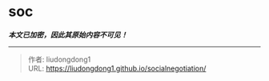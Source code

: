 # soc

***本文已加密，因此其原始内容不可见！***

---

> 作者: liudongdong1  
> URL: https://liudongdong1.github.io/socialnegotiation/  

